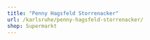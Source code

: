 ```yaml
---
title: "Penny Hagsfeld Storrenacker"
url: /karlsruhe/penny-hagsfeld-storrenacker/
shop: Supermarkt
---
```

